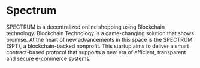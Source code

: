 # Spectrum
SPECTRUM is a decentralized online shopping using Blockchain technology. Blockchain Technology is a game-changing solution that shows promise. At the heart of new advancements in this space is the SPECTRUM (SPT), a blockchain-backed nonprofit. This startup aims to deliver a smart contract-based protocol that supports a new era of efficient, transparent and secure e-commerce systems.
